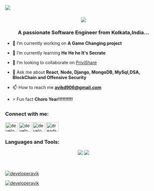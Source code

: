 <img align="left" src="https://visitor-badge.laobi.icu/badge?page_id=salesp07.salesp07" />

<h1 align="center">
    <img src="https://readme-typing-svg.herokuapp.com/?font=Righteous&size=35&center=true&vCenter=true&width=500&height=70&duration=4000&lines=Hi+There!+👋;+Avik+this+side!;" />
</h1>

<h3 align="center">A passionate Software Engineer from Kolkata,India...</h3>



- 🔭 I’m currently working on **A Game Changing project**

- 🌱 I’m currently learning **He He he It's Secrate**

- 👯 I’m looking to collaborate on [PriviShare](https://github.com/DeveloperAvik/PriviShare.git)

- 💬 Ask me about **React, Node, Django, MongoDB, MySql,DSA, BlockChain and Offensive Security**

- 📫 How to reach me **avikd906@gmail.com**

- ⚡ Fun fact **Choro Year!!!!!!!!!!**

<h3 align="left">Connect with me:</h3>
<p align="left">
<a href="https://twitter.com/developeravik" target="blank"><img align="center" src="https://raw.githubusercontent.com/rahuldkjain/github-profile-readme-generator/master/src/images/icons/Social/twitter.svg" alt="developeravik" height="30" width="40" /></a>
<a href="https://linkedin.com/in/developeravik" target="blank"><img align="center" src="https://raw.githubusercontent.com/rahuldkjain/github-profile-readme-generator/master/src/images/icons/Social/linked-in-alt.svg" alt="developeravik" height="30" width="40" /></a>
<a href="https://instagram.com/developeravik" target="blank"><img align="center" src="https://raw.githubusercontent.com/rahuldkjain/github-profile-readme-generator/master/src/images/icons/Social/instagram.svg" alt="developeravik" height="30" width="40" /></a>
<a href="https://www.youtube.com/c/dreadspecterofficial" target="blank"><img align="center" src="https://raw.githubusercontent.com/rahuldkjain/github-profile-readme-generator/master/src/images/icons/Social/youtube.svg" alt="dreadspecterofficial" height="30" width="40" /></a>
</p>

<h3 align="left">Languages and Tools:</h3>
<div align="center">
    <img src="https://skillicons.dev/icons?i=react,bootstrap,mui,html,css,vscode,github,figma,tailwind,git,bash" />
    <img src="https://skillicons.dev/icons?i=nodejs,python,javascript,typescript,express,firebase,mongodb,c,cpp,java,nextjs,mysql,linux,mongodb" /><br>
</div>

<br/>
<br/>

<p align="left"> <a href="https://github.com/ryo-ma/github-profile-trophy"><img src="https://github-profile-trophy.vercel.app/?username=developeravik" alt="developeravik" /></a> </p>

<p align="left"> <a href="https://twitter.com/developeravik" target="blank"><img src="https://img.shields.io/twitter/follow/developeravik?logo=twitter&style=for-the-badge" alt="developeravik" /></a> </p>





